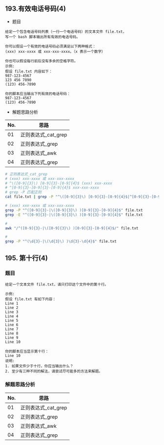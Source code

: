 ## 193.有效电话号码(4)

- 题目

```
给定一个包含电话号码列表（一行一个电话号码）的文本文件 file.txt，
写一个 bash 脚本输出所有有效的电话号码。

你可以假设一个有效的电话号码必须满足以下两种格式： 
(xxx) xxx-xxxx 或 xxx-xxx-xxxx。（x 表示一个数字）

你也可以假设每行前后没有多余的空格字符。
示例:
假设 file.txt 内容如下：
987-123-4567
123 456 7890
(123) 456-7890

你的脚本应当输出下列有效的电话号码：
987-123-4567
(123) 456-7890
```

- 解题思路分析

| No.  | 思路                |
| ---- | ------------------- |
| 01   | 正则表达式_cat_grep |
| 02   | 正则表达式_grep     |
| 03   | 正则表达式_awk      |
| 04   | 正则表达式_grep     |

```bash
# 正则表达式_cat_grep
# (xxx) xxx-xxxx 或 xxx-xxx-xxxx
# ^\([0-9]{3}\) [0-9]{3}-[0-9]{4}$ (xxx) xxx-xxxx
# ^[0-9]{3}-[0-9]{3}-[0-9]{4}$ xxx-xxx-xxxx
# grep -P 匹配正则
cat file.txt | grep -P "^\([0-9]{3}\) [0-9]{3}-[0-9]{4}$|^[0-9]{3}-[0-9]{3}-[0-9]{4}$"

# (xxx) xxx-xxxx 或 xxx-xxx-xxxx
grep -P "^([0-9]{3}-|\([0-9]{3}\) )[0-9]{3}-[0-9]{4}$" file.txt
grep -E "^([0-9]{3}-|\([0-9]{3}\) )[0-9]{3}-[0-9]{4}$" file.txt

#
awk "/^([0-9]{3}-|\([0-9]{3}\) )[0-9]{3}-[0-9]{4}$/" file.txt

#
grep -P "^(\d{3}-|\(\d{3}\) )\d{3}-\d{4}$" file.txt
```

## 195. 第十行(4)

### 题目

```
给定一个文本文件 file.txt，请只打印这个文件中的第十行。

示例:
假设 file.txt 有如下内容：
Line 1
Line 2
Line 3
Line 4
Line 5
Line 6
Line 7
Line 8
Line 9
Line 10

你的脚本应当显示第十行：
Line 10
说明:
1. 如果文件少于十行，你应当输出什么？
2. 至少有三种不同的解法，请尝试尽可能多的方法来解题。
```

### 解题思路分析

| No.  | 思路                |
| ---- | ------------------- |
| 01   | 正则表达式_cat_grep |
| 02   | 正则表达式_grep     |
| 03   | 正则表达式_awk      |
| 04   | 正则表达式_grep     |

```

```

